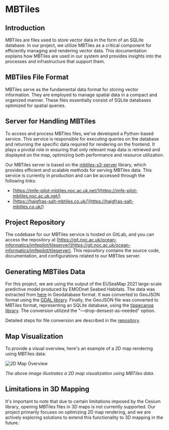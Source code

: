 # MBTiles

## Introduction

MBTiles are files used to store vector data in the form of an SQLite database. In our project, we utilize MBTiles as a critical component for efficiently managing and rendering vector data. This documentation explains how MBTiles are used in our system and provides insights into the processes and infrastructure that support them.

## MBTiles File Format

MBTiles serve as the fundamental data format for storing vector information. They are employed to manage spatial data in a compact and organized manner. These files essentially consist of SQLite databases optimized for spatial queries.

## Server for Handling MBTiles

To access and process MBTiles files, we've developed a Python-based service. This service is responsible for executing queries on the database and returning the specific data required for rendering on the frontend. It plays a pivotal role in ensuring that only relevant map data is retrieved and displayed on the map, optimizing both performance and resource utilization.

Our MBTiles server is based on the [mbtiles-s3-server](https://github.com/uktrade/mbtiles-s3-server) library, which provides efficient and scalable methods for serving MBTiles data. This service is currently in production and can be accessed through the following links:

- [https://imfe-pilot-mbtiles.noc.ac.uk.net/](https://imfe-pilot-mbtiles.noc.ac.uk.net/)
- [https://haigfras-salt-mbtiles.co.uk/](https://haigfras-salt-mbtiles.co.uk/)

## Project Repository

The codebase for our MBTiles service is hosted on GitLab, and you can access the repository at [https://git.noc.ac.uk/ocean-informatics/imfepilot/tileserver](https://git.noc.ac.uk/ocean-informatics/imfepilot/tileserver). This repository contains the source code, documentation, and configurations related to our MBTiles server.

## Generating MBTiles Data

For this project, we are using the output of the EUSeaMap 2021 large-scale predictive model produced by EMODnet Seabed Habitats. The data was extracted from [here](http://gis.ices.dk/geonetwork/srv/eng/catalog.search#/metadata/10d3d35c-8f8e-40ff-898f-32e0b037356c) in Geodatabase format. It was converted to GeoJSON format using the [GDAL library](https://gdal.org/). Finally, the GeoJSON file was converted to MBTiles format, representing an SQLite database, using the [tippecanoe library](https://github.com/mapbox/tippecanoe). The conversion utilized the "—drop-densest-as-needed" option.

Detailed steps for file conversion are described in the [repository](https://git.noc.ac.uk/ocean-informatics/imfepilot/tileserver).

## Map Visualization

To provide a visual overview, here's an example of a 2D map rendering using MBTiles data:

![2D Map Overview](public/readme/mbtiles.png)

*The above image illustrates a 2D map visualization using MBTiles data.*

## Limitations in 3D Mapping

It's important to note that due to certain limitations imposed by the Cesium library, opening MBTiles files in 3D maps is not currently supported. Our project primarily focuses on optimizing 2D map rendering, and we are actively exploring solutions to extend this functionality to 3D mapping in the future.
